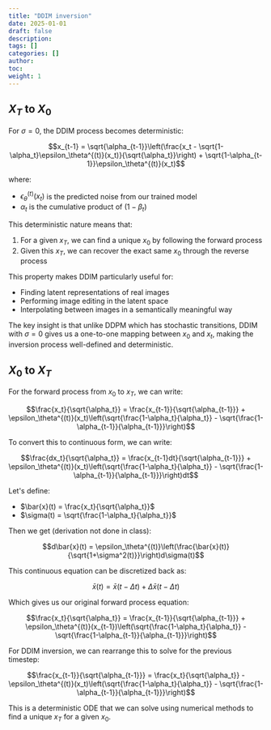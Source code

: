 ```yaml
---
title: "DDIM inversion"
date: 2025-01-01
draft: false
description:
tags: []
categories: []
author:
toc:
weight: 1
---
```


## $X_T$ to $X_0$
For $\sigma = 0$, the DDIM process becomes deterministic:

$$x_{t-1} = \sqrt{\alpha_{t-1}}\left(\frac{x_t - \sqrt{1-\alpha_t}\epsilon_\theta^{(t)}(x_t)}{\sqrt{\alpha_t}}\right) + \sqrt{1-\alpha_{t-1}}\epsilon_\theta^{(t)}(x_t)$$

where:
- $\epsilon_\theta^{(t)}(x_t)$ is the predicted noise from our trained model
- $\alpha_t$ is the cumulative product of $(1-\beta_t)$

This deterministic nature means that:
1. For a given $x_T$, we can find a unique $x_0$ by following the forward process
2. Given this $x_T$, we can recover the exact same $x_0$ through the reverse process

This property makes DDIM particularly useful for:
- Finding latent representations of real images
- Performing image editing in the latent space
- Interpolating between images in a semantically meaningful way

The key insight is that unlike DDPM which has stochastic transitions, DDIM with $\sigma=0$ gives us a one-to-one mapping between $x_0$ and $x_t$, making the inversion process well-defined and deterministic.

## $X_0$ to $X_T$
For the forward process from $x_0$ to $x_T$, we can write:

$$\frac{x_t}{\sqrt{\alpha_t}} = \frac{x_{t-1}}{\sqrt{\alpha_{t-1}}} + \epsilon_\theta^{(t)}(x_t)\left(\sqrt{\frac{1-\alpha_t}{\alpha_t}} - \sqrt{\frac{1-\alpha_{t-1}}{\alpha_{t-1}}}\right)$$

To convert this to continuous form, we can write:

$$\frac{dx_t}{\sqrt{\alpha_t}} = \frac{x_{t-1}dt}{\sqrt{\alpha_{t-1}}} + \epsilon_\theta^{(t)}(x_t)\left(\sqrt{\frac{1-\alpha_t}{\alpha_t}} - \sqrt{\frac{1-\alpha_{t-1}}{\alpha_{t-1}}}\right)dt$$

Let's define:
- $\bar{x}(t) = \frac{x_t}{\sqrt{\alpha_t}}$ 
- $\sigma(t) = \sqrt{\frac{1-\alpha_t}{\alpha_t}}$

Then we get (derivation not done in class):

$$d\bar{x}(t) = \epsilon_\theta^{(t)}\left(\frac{\bar{x}(t)}{\sqrt{1+\sigma^2(t)}}\right)d\sigma(t)$$

This continuous equation can be discretized back as:

$$\bar{x}(t) = \bar{x}(t-\Delta t) + \Delta\bar{x}(t-\Delta t)$$

Which gives us our original forward process equation:

$$\frac{x_t}{\sqrt{\alpha_t}} = \frac{x_{t-1}}{\sqrt{\alpha_{t-1}}} + \epsilon_\theta^{(t)}(x_{t-1})\left(\sqrt{\frac{1-\alpha_t}{\alpha_t}} - \sqrt{\frac{1-\alpha_{t-1}}{\alpha_{t-1}}}\right)$$

For DDIM inversion, we can rearrange this to solve for the previous timestep:

$$\frac{x_{t-1}}{\sqrt{\alpha_{t-1}}} = \frac{x_t}{\sqrt{\alpha_t}} - \epsilon_\theta^{(t)}(x_t)\left(\sqrt{\frac{1-\alpha_t}{\alpha_t}} - \sqrt{\frac{1-\alpha_{t-1}}{\alpha_{t-1}}}\right)$$

This is a deterministic ODE that we can solve using numerical methods to find a unique $x_T$ for a given $x_0$.